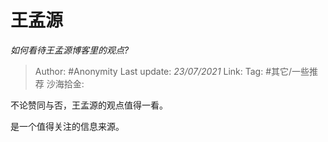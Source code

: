 # 王孟源
*如何看待王孟源博客里的观点?*

> Author: #Anonymity
> Last update: *23/07/2021*
> Link:
> Tag: #其它/一些推荐 
> 沙海拾金:

不论赞同与否，王孟源的观点值得一看。

是一个值得关注的信息来源。
